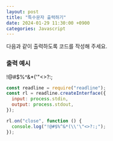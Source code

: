 ```yaml
---
layout: post
title: "특수문자 출력하기"
date: 2024-01-29 11:30:00 +0900
categories: Javascript
---
```


다음과 같이 출력하도록 코드를 작성해 주세요.

### 출력 예시

!@#$%^&\*(\'"<>?:;

```javascript
const readline = require("readline");
const rl = readline.createInterface({
  input: process.stdin,
  output: process.stdout,
});

rl.on("close", function () {
  console.log("!@#$%^&*(\\'\"<>?:;");
});
```
